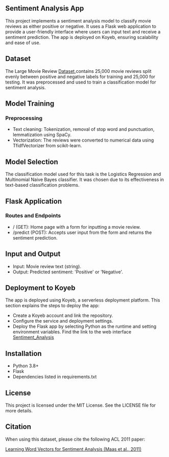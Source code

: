 ## Sentiment Analysis App

This project implements a sentiment analysis model to classify movie reviews as either positive or negative. It uses a Flask web application to provide a user-friendly interface where users can input text and receive a sentiment prediction. The app is deployed on Koyeb, ensuring scalability and ease of use.

## Dataset
The Large Movie Review [Dataset](https://ai.stanford.edu/~amaas/data/sentiment/),contains 25,000 movie reviews split evenly between positive and negative labels for training and 25,000 for testing. It was preprocessed and used to train a classification model for sentiment analysis.

## Model Training
### Preprocessing
* Text cleaning: Tokenization, removal of stop word and punctuation, lemmatization using SpaCy.
* Vectorization: The reviews were converted to numerical data using TfidfVectorizer from scikit-learn.

## Model Selection
The classification model used for this task is the Logistics Regression and  Multinomial Naive Bayes classifier. It was chosen due to its effectiveness in text-based classification problems.

## Flask Application

### Routes and Endpoints
* / (GET): Home page with a form for inputting a movie review.
* /predict (POST): Accepts user input from the form and returns the sentiment prediction.
  
## Input and Output

* Input: Movie review text (string).
* Output: Predicted sentiment: 'Positive' or 'Negative'.

## Deployment to Koyeb
The app is deployed using Koyeb, a serverless deployment platform. This section explains the steps to deploy the app:

* Create a Koyeb account and link the repository.
* Configure the service and deployment settings.
* Deploy the Flask app by selecting Python as the runtime and setting environment variables. Find the link to the web interface [Sentiment_Analysis](http://permanent-philippa-omicsdata-a103dcc0.koyeb.app/)

## Installation
* Python 3.8+
* Flask
* Dependencies listed in requirements.txt

## License
This project is licensed under the MIT License. See the LICENSE file for more details.

## Citation

When using this dataset, please cite the following ACL 2011 paper:

[Learning Word Vectors for Sentiment Analysis (Maas et al., 2011)](https://ai.stanford.edu/~amaas/papers/wvSent_acl2011.bib)









